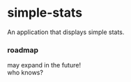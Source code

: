 # simple-stats
An application that displays simple stats.

### roadmap
may expand in the future!<br>
who knows?
